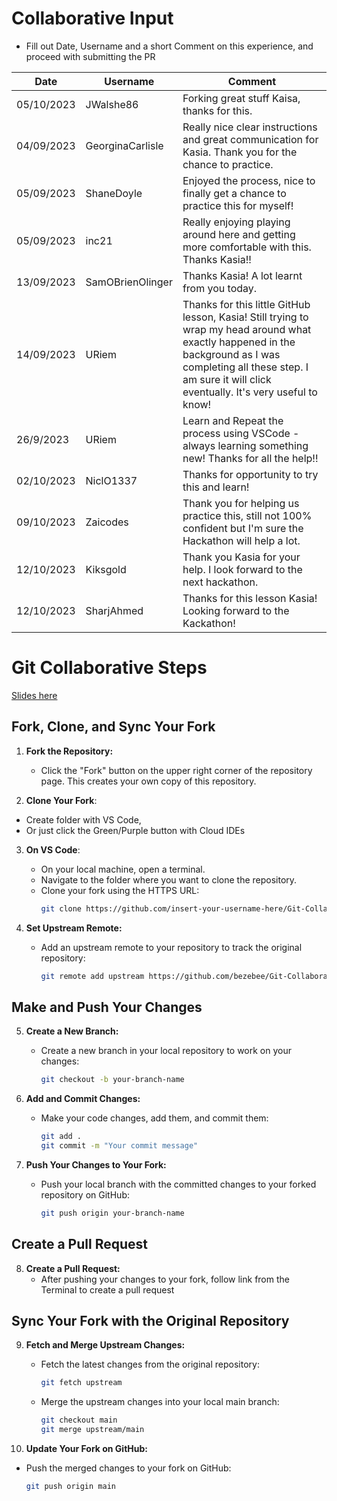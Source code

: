 # Collaborative Input

- Fill out Date, Username and a short Comment on this experience, and proceed with submitting the PR

| Date       | Username         | Comment                                                                                                                                                                                                                    |
| ---------- | ---------------- | -------------------------------------------------------------------------------------------------------------------------------------------------------------------------------------------------------------------------- |
| 05/10/2023 | JWalshe86        | Forking great stuff Kaisa, thanks for this.                                                                                                                                                                                |
| 04/09/2023 | GeorginaCarlisle | Really nice clear instructions and great communication for Kasia. Thank you for the chance to practice.                                                                                                                    |
| 05/09/2023 | ShaneDoyle       | Enjoyed the process, nice to finally get a chance to practice this for myself!                                                                                                                                             |
| 05/09/2023 | inc21            | Really enjoying playing around here and getting more comfortable with this. Thanks Kasia!!                                                                                                                                 |
| 13/09/2023 | SamOBrienOlinger | Thanks Kasia! A lot learnt from you today.                                                                                                                                                                                 |
| 14/09/2023 | URiem            | Thanks for this little GitHub lesson, Kasia! Still trying to wrap my head around what exactly happened in the background as I was completing all these step. I am sure it will click eventually. It's very useful to know! |
| 26/9/2023  | URiem            | Learn and Repeat the process using VSCode - always learning something new! Thanks for all the help!!                                                                                                                       |
| 02/10/2023 | NiclO1337        | Thanks for opportunity to try this and learn!                                                                                                                                                                              |
| 09/10/2023 | Zaicodes         | Thank you for helping us practice this, still not 100% confident but I'm sure the Hackathon will help a lot.                                                                                                               |
| 12/10/2023 | Kiksgold         | Thank you Kasia for your help. I look forward to the next hackathon.                                                                                                                                                       |
| 12/10/2023 | SharjAhmed       | Thanks for this lesson Kasia! Looking forward to the Kackathon!                                                                                                                                                            |

# Git Collaborative Steps

[Slides here](https://app.box.com/s/r356kxmp3yiwa96evgmpera7il9t4xyg)

## Fork, Clone, and Sync Your Fork

1. **Fork the Repository:**

   - Click the "Fork" button on the upper right corner of the repository page. This creates your own copy of this repository.

2. **Clone Your Fork**:

- Create folder with VS Code,
- Or just click the Green/Purple button with Cloud IDEs

3. **On VS Code**:

   - On your local machine, open a terminal.
   - Navigate to the folder where you want to clone the repository.
   - Clone your fork using the HTTPS URL:
     ```bash
     git clone https://github.com/insert-your-username-here/Git-Collaborative.git
     ```


4. **Set Upstream Remote:**
   - Add an upstream remote to your repository to track the original repository:
     ```bash
     git remote add upstream https://github.com/bezebee/Git-Collaborative.git
     ```

## Make and Push Your Changes

5. **Create a New Branch:**

   - Create a new branch in your local repository to work on your changes:
     ```bash
     git checkout -b your-branch-name
     ```

6. **Add and Commit Changes:**

   - Make your code changes, add them, and commit them:
     ```bash
     git add .
     git commit -m "Your commit message"
     ```

7. **Push Your Changes to Your Fork:**
   - Push your local branch with the committed changes to your forked repository on GitHub:
     ```bash
     git push origin your-branch-name
     ```

## Create a Pull Request

8. **Create a Pull Request:**
   - After pushing your changes to your fork, follow link from the Terminal to create a pull request

## Sync Your Fork with the Original Repository

9. **Fetch and Merge Upstream Changes:**

   - Fetch the latest changes from the original repository:
     ```bash
     git fetch upstream
     ```
   - Merge the upstream changes into your local main branch:
     ```bash
     git checkout main
     git merge upstream/main
     ```

10. **Update Your Fork on GitHub:**

- Push the merged changes to your fork on GitHub:
  ```bash
  git push origin main
  ```
